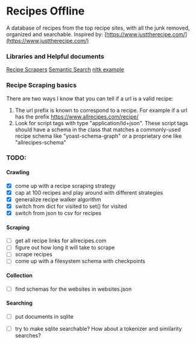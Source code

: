 # Recipes Offline

A database of recipes from the top recipe sites, with all the junk removed, organized and searchable.
Inspired by: [https://www.justtherecipe.com/](https://www.justtherecipe.com/)

### Libraries and Helpful documents

[Recipe Scrapers](https://github.com/hhursev/recipe-scrapers)
[Semantic Search](https://subirverma.medium.com/semantic-search-with-s-bert-is-all-you-need-951bc710e160)
[nltk example](https://github.com/gautamdasika/Document-Search-Engine/blob/master/finalsearch.py)


### Recipe Scraping basics

There are two ways I know that you can tell if a url is a valid recipe:

1. The url prefix is known to correspond to a recipe. For example if a url has the prefix https://www.allrecipes.com/recipe/ 
2. Look for script tags with type "application/ld+json". These script tags should have a schema in the class that matches a commonly-used recipe schema like "yoast-schema-graph" or a proprietary one like "allrecipes-schema"

### TODO:

#### Crawling
- [x] come up with a recipe scraping strategy
- [x] cap at 100 recipes and play around with different strategies
- [x] generalize recipe walker algorithm
- [x] switch from dict for visited to set() for visited
- [x] switch from json to csv for recipes

#### Scraping
- [ ] get all recipe links for allrecipes.com
- [ ] figure out how long it will take to scrape
- [ ] scrape recipes
- [ ] come up with a filesystem schema with checkpoints

#### Collection
- [ ] find schemas for the websites in websites.json

#### Searching
- [ ] put documents in sqlite
- [ ] try to make sqlite searchable? How about a tokenizer and similarity searches?

